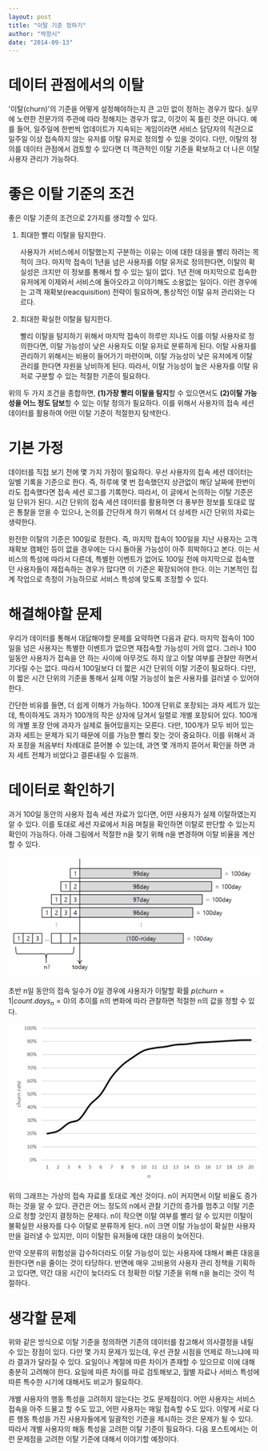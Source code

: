 ```yaml
---
layout: post
title: "이탈 기준 정하기"
author: "박장시"
date: "2014-09-13"
---
```


# 데이터 관점에서의 이탈
'이탈(churn)'의 기준을 어떻게 설정해야하는지 큰 고민 없이 정하는 경우가 많다. 실무에 노련한 전문가의 주관에 따라 정해지는 경우가 많고, 이것이 꼭 틀린 것은 아니다. 예를 들어, 일주일에 한번씩 업데이트가 지속되는 게임이라면 서비스 담당자의 직관으로 일주일 이상 접속하지 않는 유저를 이탈 유저로 정의할 수 있을 것이다. 다만, 이탈의 정의를 데이터 관점에서 검토할 수 있다면 더 객관적인 이탈 기준을 확보하고 더 나은 이탈 사용자 관리가 가능하다.

# 좋은 이탈 기준의 조건
좋은 이탈 기준의 조건으로 2가지를 생각할 수 있다.

1.  최대한 빨리 이탈을 탐지한다.

    사용자가 서비스에서 이탈했는지 구분하는 이유는 이에 대한 대응을 빨리 하려는 목적이 크다. 마지막 접속이 1년을 넘은 사용자를 이탈 유저로 정의한다면, 이탈의 확실성은 크지만 이 정보를 통해서 할 수 있는 일이 없다. 1년 전에 마지막으로 접속한  유저에게 이제와서 서비스에 돌아오라고 이야기해도 소용없는 일이다. 이런 경우에는 고객 재확보(reacquisition) 전략이 필요하며, 통상적인 이탈 유저 관리와는 다르다.
2.  최대한 확실한 이탈을 탐지한다.

    빨리 이탈을 탐지하기 위해서 마지막 접속이 하루만 지나도 이를 이탈 사용자로 정의한다면, 이탈 가능성이 낮은 사용자도 이탈 유저로 분류하게 된다. 이탈 사용자를 관리하기 위해서는 비용이 들어가기 마련이며, 이탈 가능성이 낮은 유저에게 이탈 관리를 한다면 자원을 낭비하게 된다. 따라서, 이탈 가능성이 높은 사용자를 이탈 유저로 구분할 수 있는 적절한 기준이 필요하다.

위의 두 가지 조건을 종합하면, **(1)가장 빨리 이탈을 탐지**할 수 있으면서도 **(2)이탈 가능성을 어느 정도 담보**할 수 있는 이탈 정의가 필요하다. 이를 위해서 사용자의 접속 세션 데이터를 활용하여 어떤 이탈 기준이 적절한지 탐색한다.

# 기본 가정

데이터를 직접 보기 전에 몇 가지 가정이 필요하다. 우선 사용자의 접속 세션 데이터는 일별 기록을 기준으로 한다. 즉, 하루에 몇 번 접속했던지 상관없이 해당 날짜에 한번이라도 접속했다면 접속 세션 로그를 기록한다. 따라서, 이 글에서 논의하는 이탈 기준은 일 단위가 된다. 시간 단위의 접속 세션 데이터를 활용하면 더 풍부한 정보를 토대로 많은 통찰을 얻을 수 있으나, 논의를 간단하게 하기 위해서 더 상세한 시간 단위의 자료는 생략한다.

완전한 이탈의 기준은 100일로 정한다. 즉, 마지막 접속이 100일을 지난 사용자는 고객 재확보 캠페인 등이 없을 경우에는 다시 돌아올 가능성이 아주 희박하다고 본다. 이는 서비스의 특성에 따라서 다른데, 특별한 이벤트가 없어도 100일 전에 마지막으로 접속했던 사용자들이 재접속하는 경우가 많다면 이 기준은 확장되어야 한다. 이는 기본적인 집계 작업으로 측정이 가능하므로 서비스 특성에 맞도록 조정할 수 있다.

# 해결해야할 문제

우리가 데이터를 통해서 대답해야할 문제를 요약하면 다음과 같다. 마지막 접속이 100일을 넘은 사용자는 특별한 이벤트가 없으면 재접속할 가능성이 거의 없다. 그러나 100일동안 사용자가 접속을 안 하는 사이에 아무것도 하지 않고 이탈 여부를 관찰만 하면서 기다릴 수는 없다. 따라서 100일보다 더 짧은 시간 단위의 이탈 기준이 필요하다. 다만, 이 짧은 시간 단위의 기준을 통해서 실제 이탈 가능성이 높은 사용자를 걸러낼 수 있어야 한다.

간단한 비유를 들면, 더 쉽게 이해가 가능하다. 100개 단위로 포장되는 과자 세트가 있는데, 특이하게도 과자가 100개의 작은 상자에 담겨서 일렬로 개별 포장되어 있다. 100개의 개별 포장 안에 과자가 실제로 들어있을지는 모른다. 다만, 100개가 모두 비어 있는 과자 세트는 문제가 되기 때문에 이를 가능한 빨리 찾는 것이 중요하다. 이를 위해서 과자 포장을 처음부터 차례대로 뜯어볼 수 있는데, 과연 몇 개까지 뜯어서 확인을 하면 과자 세트 전체가 비었다고 결론내릴 수 있을까.

# 데이터로 확인하기

과거 100일 동안의 사용자 접속 세션 자료가 있다면, 어떤 사용자가 실제 이탈하였는지 알 수 있다. 이를 토대로 세션 자료에서 처음 며칠을 확인하면 이탈로 판단할 수 있는지 확인이 가능하다. 아래 그림에서 적절한 n을 찾기 위해 n을 변경하며 이탈 비율을 계산할 수 있다. 

![timestructure](/img/posts/2014-09-15-make_a_criterion_for_churn/time_structure.jpg)

초반 n일 동안의 접속 일수가 0일 경우에 사용자가 이탈할 확률 $p(churn = 1|count.days_{n}=0)$의 추이를 n의 변화에 따라 관찰하면 적절한 n의 값을 정할 수 있다.

![churnrate](/img/posts/2014-09-15-make_a_criterion_for_churn/churn_rate.jpg)

위의 그래프는 가상의 접속 자료를 토대로 계산 것이다. n이 커지면서 이탈 비율도 증가하는 것을 알 수 있다. 관건은 어느 정도의 n에서 관찰 기간의 증가를 멈추고 이탈 기준으로 정할 것인지 결정하는 문제다. n이 작으면 이탈 여부를 빨리 알 수 있지만 이탈이 불확실한 사용자를 다수 이탈로 분류하게 된다. n이 크면 이탈 가능성이 확실한 사용자만을 걸러낼 수 있지만, 이미 이탈한 유저들에 대한 대응이 늦어진다.

만약 오분류의 위험성을 감수하더라도 이탈 가능성이 있는 사용자에 대해서 빠른 대응을 원한다면 n을 줄이는 것이 타당하다. 반면에 매우 고비용의 사용자 관리 정책을 기획하고 있다면, 약간 대응 시간이 늦더라도 더 정확한 이탈 기준을 위해 n을 늘리는 것이 적절하다.

# 생각할 문제

위와 같은 방식으로 이탈 기준을 정의하면 기존의 데이터를 참고해서 의사결정을 내릴 수 있는 장점이 있다. 다만 몇 가지 문제가 있는데, 우선 관찰 시점을 언제로 하느냐에 따라 결과가 달라질 수 있다. 요일이나 계절에 따른 차이가 존재할 수 있으므로 이에 대해 충분히 고려해야 한다. 요일에 따른 차이를 따로 검토해보고, 월별 자료나 서비스 특성에 따른 특수한 시기에 대해서도 비교가 필요하다.

개별 사용자의 행동 특성을 고려하지 않는다는 것도 문제점이다. 어떤 사용자는 서비스 접속을 아주 드물고 할 수도 있고, 어떤 사용자는 매일 접속할 수도 있다. 이렇게 서로 다른 행동 특성을 가진 사용자들에게 일괄적인 기준을 제시하는 것은 문제가 될 수 있다. 따라서 개별 사용자의 해동 특성을 고려한 이탈 기준이 필요하다. 다음 포스트에서는 이런 문제점을 고려한 이탈 기준에 대해서 이야기할 예정이다.
